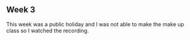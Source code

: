 ## Week 3

This week was a public holiday and I was not able to make the make up class so I watched the recording.
